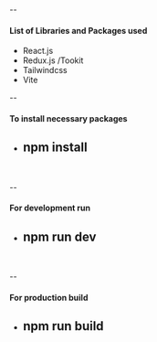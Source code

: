 -- <h4>List of Libraries and Packages used</h4>
- React.js
- Redux.js /Tookit
- Tailwindcss
- Vite


-- <h4>To install necessary packages</h4>
- <h2> npm install </h2> <br>

-- <h4>For development run</h4>
- <h2> npm run dev </h2> <br>

-- <h4>For production build</h4>
- <h2> npm run build </h2> <br>